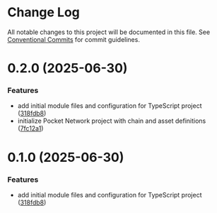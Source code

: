 # Change Log

All notable changes to this project will be documented in this file.
See [Conventional Commits](https://conventionalcommits.org) for commit guidelines.

# 0.2.0 (2025-06-30)


### Features

* add initial module files and configuration for TypeScript project ([318fdb8](https://github.com/echoad/pocketjs/commit/318fdb8177cea00d5e25581817bb1bcab8cc9d63))
* initialize Pocket Network project with chain and asset definitions ([7fc12a1](https://github.com/echoad/pocketjs/commit/7fc12a1d7bd942424aa55b860e7a5894dd635476))





# 0.1.0 (2025-06-30)


### Features

* add initial module files and configuration for TypeScript project ([318fdb8](https://github.com/echoad/pocketjs/commit/318fdb8177cea00d5e25581817bb1bcab8cc9d63))
